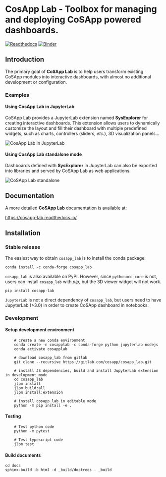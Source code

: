 # CosApp Lab - Toolbox for managing and deploying CoSApp powered dashboards.


[![Readthedocs](https://readthedocs.org/projects/cosapp-lab/badge/?version=latest)](https://cosapp-lab.readthedocs.io/en/latest/)
[![Binder](https://mybinder.org/badge_logo.svg)](https://mybinder.org/v2/gl/cosapp%2Fcosapp_lab/master?urlpath=lab/tree/examples/SysExplorer.ipynb)


## Introduction


The primary goal of **CoSApp Lab** is to help users transform existing CoSApp 
modules into interactive dashboards, with almost no additional development or
configuration.


### Examples



#### Using CosApp Lab in JupyterLab

CoSApp Lab provides a JupyterLab extension named **SysExplorer** for creating interactive dashboards. This extension allows users to dynamically customize the layout and fill their dashboard with multiple predefined widgets, such as charts, controllers (sliders, *etc.*), 3D visualization panels...

![CosApp Lab in JupyterLab](./docs/img/cosapp_lab.gif)



#### Using CosApp Lab standalone mode

Dashboards defined with **SysExplorer** in JupyterLab can also be exported into libraries and served by CoSApp Lab as web applications.  

![CoSApp Lab standalone](./docs/img/cosapp_lab_all.gif)


## Documentation

A more detailed **CoSApp Lab** documentation is available at:

https://cosapp-lab.readthedocs.io/
   


## Installation


### Stable release


The easiest way to obtain `cosapp_lab` is to install the conda package:

```shell
conda install -c conda-forge cosapp_lab
``` 

`cosapp_lab` is also available on PyPI. However, since `pythonocc-core` is not, users can install `cosapp_lab` with *pip*, but the 3D viewer widget will not work.

```shell
pip install cosapp-lab
``` 

`JupyterLab` is not a direct dependency of `cosapp_lab`, but users need to have JupyterLab (>3.0) in order to create CoSApp dashboard in notebooks.  

### Development



#### Setup development environment


```shell
    # create a new conda environment
    conda create -n cosapplab -c conda-forge python jupyterlab nodejs
    conda activate cosapplab

    # download cosapp_lab from gitlab
    git clone --recursive https://gitlab.com/cosapp/cosapp_lab.git

    # install JS dependencies, build and install JupyterLab extension in development mode 
    cd cosapp_lab
    jlpm install
    jlpm build:all
    jlpm install:extension

    # install cosapp_lab in editable mode
    python -m pip install -e .
``` 


#### Testing

```shell
    # Test python code
    python -m pytest

    # Test typescript code
    jlpm test
``` 



#### Build documents


```shell
cd docs
sphinx-build -b html -d _build/doctrees . _build
``` 



